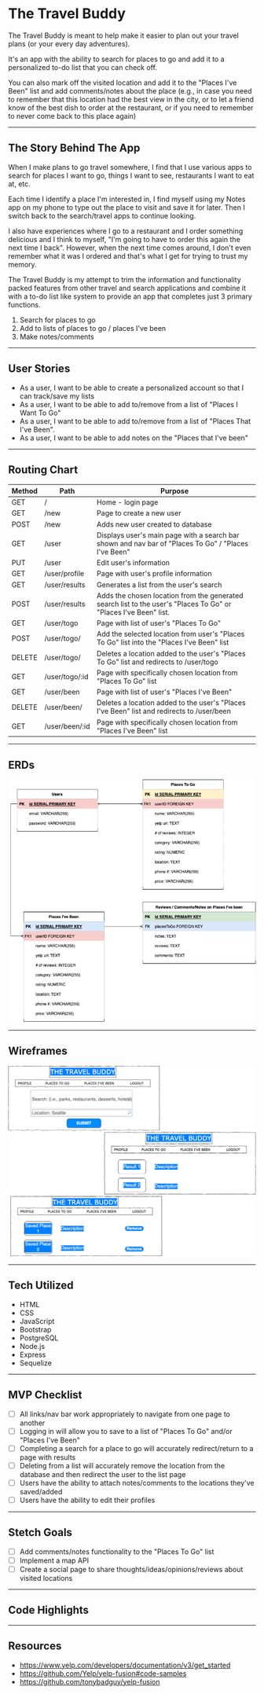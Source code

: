 # The Travel Buddy

The Travel Buddy is meant to help make it easier to plan out your travel plans (or your every day adventures).

It's an app with the ability to search for places to go and add it to a personalized to-do list that you can check off. 

You can also mark off the visited location and add it to the "Places I've Been" list and add comments/notes about the place (e.g., in case you need to remember that this location had the best view in the city, or to let a friend know of the best dish to order at the restaurant, or if you need to remember to never come back to this place again)
___

## The Story Behind The App
When I make plans to go travel somewhere, I find that I use various apps to search for places I want to go, things I want to see, restaurants I want to eat at, etc.

Each time I identify a place I'm interested in, I find myself using my Notes app on my phone to type out the place to visit and save it for later. Then I switch back to the search/travel apps to continue looking.

I also have experiences where I go to a restaurant and I order something delicious and I think to myself, "I'm going to have to order this again the next time I back". However, when the next time comes around, I don't even remember what it was I ordered and that's what I get for trying to trust my memory.

The Travel Buddy is my attempt to trim the information and functionality packed features from other travel and search applications and combine it with a to-do list like system to provide an app that completes just 3 primary functions.
1. Search for places to go
2. Add to lists of places to go / places I've been
3. Make notes/comments
___

## User Stories
- As a user, I want to be able to create a personalized account so that I can track/save my lists
- As a user, I want to be able to add to/remove from a list of "Places I Want To Go"
- As a user, I want to be able to add to/remove from a list of "Places That I've Been".
- As a user, I want to be able to add notes on the "Places that I've been"
___

## Routing Chart
| Method | Path | Purpose |
| ------ | ---- | ------- |
| GET | / | Home - login page
| GET | /new | Page to create a new user
| POST | /new | Adds new user created to database
| GET | /user | Displays user's main page with a search bar shown and nav bar of "Places To Go" / "Places I've Been"
| PUT | /user | Edit user's information
| GET | /user/profile | Page with user's profile information
| GET | /user/results | Generates a list from the user's search
| POST | /user/results | Adds the chosen location from the generated search list to the user's "Places To Go" or "Places I've Been" list.
| GET | /user/togo | Page with list of user's "Places To Go"
| POST | /user/togo/ | Add the selected location from user's "Places To Go" list into the "Places I've Been" list
| DELETE | /user/togo/ | Deletes a location added to the user's "Places To Go" list and redirects to /user/togo
| GET | /user/togo/:id | Page with specifically chosen location from "Places To Go" list
| GET | /user/been | Page with list of user's "Places I've Been"
| DELETE | /user/been/ | Deletes a location added to the user's "Places I've Been" list and redirects to /user/been
| GET | /user/been/:id | Page with specifically chosen location from "Places I've Been" list
___

## ERDs
![ERD image](The-Travel-Buddy.drawio.png)
___

## Wireframes
![wireframe image](/The-Travel-Buddy-Wireframe.drawio.png)
___
## Tech Utilized
- HTML
- CSS
- JavaScript
- Bootstrap
- PostgreSQL
- Node.js
- Express
- Sequelize
___

## MVP Checklist
- [ ] All links/nav bar work appropriately to navigate from one page to another
- [ ] Logging in will allow you to save to a list of "Places To Go" and/or "Places I've Been"
- [ ] Completing a search for a place to go will accurately redirect/return to a page with results
- [ ] Deleting from a list will accurately remove the location from the database and then redirect the user to the list page
- [ ] Users have the ability to attach notes/comments to the locations they've saved/added
- [ ] Users have the ability to edit their profiles
___

## Stetch Goals
- [ ] Add comments/notes functionality to the "Places To Go" list
- [ ] Implement a map API
- [ ] Create a social page to share thoughts/ideas/opinions/reviews about visited locations
___

## Code Highlights

___

## Resources
- https://www.yelp.com/developers/documentation/v3/get_started
- https://github.com/Yelp/yelp-fusion#code-samples
- https://github.com/tonybadguy/yelp-fusion
